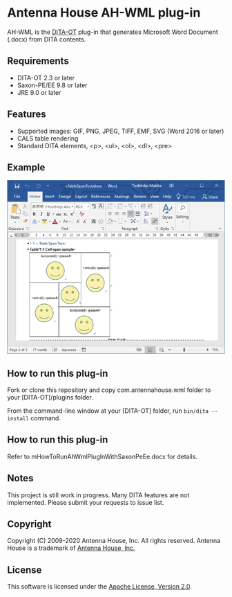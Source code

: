 # Antenna House AH-WML plug-in

AH-WML is the [DITA-OT](http://dita-ot.org) plug-in that generates Microsoft Word Document (.docx) from DITA contents.

## Requirements ##

* DITA-OT 2.3 or later
* Saxon-PE/EE 9.8 or later
* JRE 9.0 or later

## Features ##

* Supported images: GIF, PNG, JPEG, TIFF, EMF, SVG (Word 2016 or later) 
* CALS table rendering
* Standard DITA elements, &lt;p&gt;, &lt;ul&gt;, &lt;ol&gt;, &lt;dl&gt;, &lt;pre&gt;

## Example ##

![Table formatting](./image/table-span.png)

## How to run this plug-in ##

Fork or clone this repository and copy com.antennahouse.wml folder to your \[DITA-OT\]/plugins folder.

From the command-line window at your \[DITA-OT\] folder, run `bin/dita --install` command.

## How to run this plug-in ##

Refer to mHowToRunAhWmlPlugInWithSaxonPeEe.docx for details.

## Notes ##

This project is still work in progress. Many DITA features are not implemented. Please submit your requests to issue list.

## Copyright ##

Copyright (C) 2009-2020 Antenna House, Inc. All rights reserved.
Antenna House is a trademark of [Antenna House, Inc.](http://www.antennahouse.com)

## License ##

This software is licensed under the [Apache License, Version 2.0](http://www.apache.org/licenses/LICENSE-2.0).
